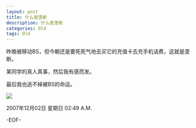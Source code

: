 ```yaml
---
layout: post
title: 什么是垄断
description: 什么是垄断
categories: Old
tags: Old
---
```

昨晚被移动BS，但今朝还是要死死气地去买它的充值卡去充手机话费，这就是垄断。  
  
某同学的真人真事，然后我有感而发。  
  
最后我也逃不掉被BS的命运。  
  
![](http://img.baidu.com/hi/face/i_f12.gif)

2007年12月02日 星期日  02:49 A.M.

-EOF-